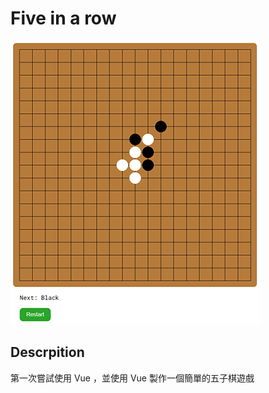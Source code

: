 # Five in a row

<img src=/preview/fiveInARow.png />

## Descrpition
第一次嘗試使用 Vue ，並使用 Vue 製作一個簡單的五子棋遊戲
